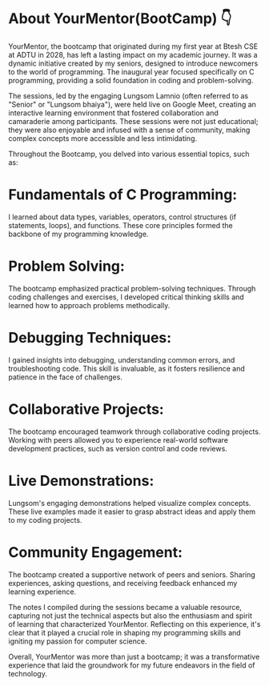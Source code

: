 # About YourMentor(BootCamp) 👇


YourMentor, the bootcamp that originated during my first year at Btesh CSE at ADTU in 2028, has left a lasting impact on my academic journey. It was a dynamic initiative created by my seniors, designed to introduce newcomers to the world of programming. The inaugural year focused specifically on C programming, providing a solid foundation in coding and problem-solving.

The sessions, led by the engaging Lungsom Lamnio (often referred to as "Senior" or "Lungsom bhaiya"), were held live on Google Meet, creating an interactive learning environment that fostered collaboration and camaraderie among participants. These sessions were not just educational; they were also enjoyable and infused with a sense of community, making complex concepts more accessible and less intimidating.

Throughout the Bootcamp, you delved into various essential topics, such as:

# Fundamentals of C Programming: 
I learned about data types, variables, operators, control structures (if statements, loops), and functions. These core principles formed the backbone of my programming knowledge.

# Problem Solving: 
The bootcamp emphasized practical problem-solving techniques. Through coding challenges and exercises, I developed critical thinking skills and learned how to approach problems methodically.

# Debugging Techniques: 
I gained insights into debugging, understanding common errors, and troubleshooting code. This skill is invaluable, as it fosters resilience and patience in the face of challenges.

# Collaborative Projects: 
The bootcamp encouraged teamwork through collaborative coding projects. Working with peers allowed you to experience real-world software development practices, such as version control and code reviews.

# Live Demonstrations: 
Lungsom's engaging demonstrations helped visualize complex concepts. These live examples made it easier to grasp abstract ideas and apply them to my coding projects.

# Community Engagement: 
The bootcamp created a supportive network of peers and seniors. Sharing experiences, asking questions, and receiving feedback enhanced my learning experience.

The notes I compiled during the sessions became a valuable resource, capturing not just the technical aspects but also the enthusiasm and spirit of learning that characterized YourMentor. Reflecting on this experience, it's clear that it played a crucial role in shaping my programming skills and igniting my passion for computer science.

Overall, YourMentor was more than just a bootcamp; it was a transformative experience that laid the groundwork for my future endeavors in the field of technology.
